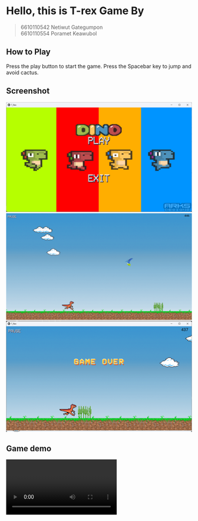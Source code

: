 # Hello, this is T-rex Game By

> 6610110542 Netiwut Gategumpon \
> 6610110554 Poramet Keawubol

## How to Play  

Press the play button to start the game.
Press the Spacebar key to jump and avoid cactus.

## Screenshot

![Screenshot](/images/Screenshotstart.png)
![Screenshot](/images/Screenshotrungame.png)
![Screenshot](/images/Screenshotgameover.png)

## Game demo

![Game demo](/video/game%20demo.mkv)
